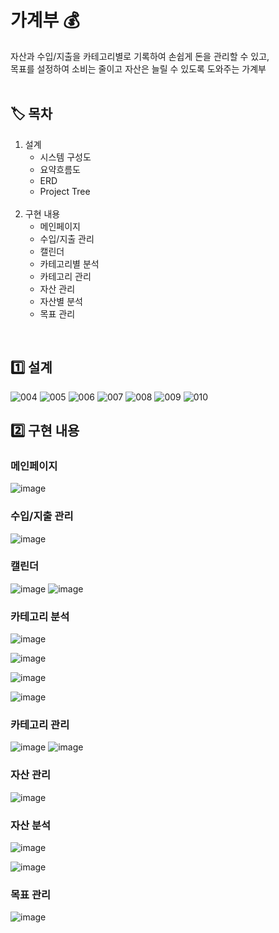 # 가계부 💰
자산과 수입/지출을 카테고리별로 기록하여 손쉽게 돈을 관리할 수 있고, <br>
목표를 설정하여 소비는 줄이고 자산은 늘릴 수 있도록 도와주는 가계부<br><br>

## 🏷 목차
<ol>
  <li>
    설계
    <ul>
      <li>시스템 구성도</li>
      <li>요약흐름도</li>
      <li>ERD</li>
      <li>Project Tree</li>
    </ul>
  </li>
  <br>
  <li>
    구현 내용
    <ul>
      <li>메인페이지</li>
      <li>수입/지출 관리</li>
      <li>캘린더</li>
      <li>카테고리별 분석</li>
      <li>카테고리 관리</li>
      <li>자산 관리</li>
      <li>자산별 분석</li>
      <li>목표 관리</li>
    </ul>
  </li>
</ol>

<br>

## 1️⃣ 설계
![004](https://github.com/modifyingk/MyAccountBook/assets/116068100/e6d5dc76-a825-4f42-96e2-760e4bc37357)
![005](https://github.com/modifyingk/MyAccountBook/assets/116068100/1ef26efa-80b2-460f-8508-39861dbd594a)
![006](https://github.com/modifyingk/MyAccountBook/assets/116068100/4422a525-8189-49ba-86b2-33cd865bdb82)
![007](https://github.com/modifyingk/MyAccountBook/assets/116068100/8851e083-638d-4708-8d06-e2512f0d86df)
![008](https://github.com/modifyingk/MyAccountBook/assets/116068100/33143085-ef8f-4f21-b1a3-abaf9e486dbd)
![009](https://github.com/modifyingk/MyAccountBook/assets/116068100/63fd8c2b-09fb-49e0-abf4-f3f1b01621d9)
![010](https://github.com/modifyingk/MyAccountBook/assets/116068100/942f6b0a-6ef2-41c1-8a3f-96ab94bcdd30)

## 2️⃣ 구현 내용
### 메인페이지
![image](https://github.com/modifyingk/MyAccountBook/assets/116068100/795d64a9-9f57-4213-a20c-bb2f4923f1e6)

### 수입/지출 관리
![image](https://github.com/modifyingk/MyAccountBook/assets/116068100/965ba05d-af04-43b1-aa6f-13d14f3a8c0a)

### 캘린더
![image](https://github.com/modifyingk/MyAccountBook/assets/116068100/d1dd353c-a078-4db6-bae8-bd37dca5b96b)
![image](https://github.com/modifyingk/MyAccountBook/assets/116068100/20897d31-ce89-4c13-ae76-5f8dd58905fe)

### 카테고리 분석
![image](https://github.com/modifyingk/MyAccountBook/assets/116068100/d9b3f943-4fa2-45f1-b784-24443a3e2070)

![image](https://github.com/modifyingk/MyAccountBook/assets/116068100/eeb9a910-84d0-4050-961c-3149c3b1e36e)

![image](https://github.com/modifyingk/MyAccountBook/assets/116068100/2867c7c7-7b80-4ae9-be89-c57e5973f350)

![image](https://github.com/modifyingk/MyAccountBook/assets/116068100/329f6923-2386-41d7-b338-0db787b9fde0)

### 카테고리 관리
![image](https://github.com/modifyingk/MyAccountBook/assets/116068100/13c3191b-7df2-4bd6-9602-23d27e0b5e07)
![image](https://github.com/modifyingk/MyAccountBook/assets/116068100/9e27dd08-3254-4ffd-b093-9f0d8ed46124)

### 자산 관리
![image](https://github.com/modifyingk/MyAccountBook/assets/116068100/140833ce-581f-47d3-9f2a-8fe92384b9d0)

### 자산 분석
![image](https://github.com/modifyingk/MyAccountBook/assets/116068100/03a5ba0d-bd30-4e61-8ccb-23a366d7f753)

![image](https://github.com/modifyingk/MyAccountBook/assets/116068100/5444f7fd-f66e-4894-898e-084fab797186)

### 목표 관리
![image](https://github.com/modifyingk/MyAccountBook/assets/116068100/a1dac0ce-4be0-467d-a26b-d350dd8878c9)
